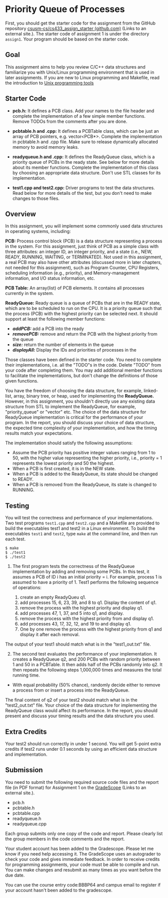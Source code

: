 # Priority Queue of Processes

First, you should get the starter code for the assignment from the GitHub repository [csusm-cs/cs433_assign_starter (github.com)](https://github.com/csusm-cs/cs433_assign_starter) (Links to an external site.). The starter code of assignment 1 is under the directory `assign1`. Your program should be based on the starter code.

## Goal

This assignment aims to help you review C/C++ data structures and familiarize you with Unix/Linux programming environment that is used in later assignments. If you are new to Linux programming and Makefile, read the introduction to [Unix programming tools](https://csusm.instructure.com/courses/2598/files/762648/download?wrap=1)

## Starter Code

- **pcb.h:** It defines a PCB class. Add your names to the file header and complete the implementation of a few simple member functions. Remove TODOs from the comments after you are done.

- **pcbtable.h and .cpp:** It defines a PCBTable class, which can be just an array of PCB pointers, e.g. vector<PCB\*>. Complete the implementation in pcbtable.h and .cpp file. Make sure to release dynamically allocated memory to avoid memory leaks.

- **readyqueue.h and .cpp:** It defines the ReadyQueue class, which is a priority queue of PCBs in the ready state. See below for more details about its member functions. Complete the implementation of this class by choosing an appropriate data structure. Don't use STL classes for its implementation.

- **test1.cpp and test2.cpp:** Driver programs to test the data structures. Read below for more details of the test, but you don't need to make changes to those files.

## Overview

In this assignment, you will implement some commonly used data structures in operating systems, including:

**PCB:** Process control block (PCB) is a data structure representing a process in the system. For this assignment, just think of PCB as a simple class with three attributes: an integer ID, an integer priority, and a state (i.e., NEW, READY, RUNNING, WAITING, or TERMINATED). Not used in this assignment, a real PCB may also have other attributes (discussed more in later chapters, not needed for this assignment), such as Program Counter, CPU Registers, scheduling information (e.g., priority), and Memory-management information, and I/O status information, etc.

**PCB Table:** An array(list) of PCB elements. It contains all processes currently in the system.

**ReadyQueue:** Ready queue is a queue of PCBs that are in the READY state, which are to be scheduled to run on the CPU. It is a priority queue such that the process (PCB) with the highest priority can be selected next. It should support at least the following member functions:

- **_addPCB:_** add a PCB into the ready
- **_removePCB:_** remove and return the PCB with the highest priority from the queue
- **_size:_** return the number of elements in the queue
- **_displayAll:_** Display the IDs and priorities of processes in the

Those classes have been defined in the starter code. You need to complete their implementations, i.e. all the "TODO"s in the code. Delete "TODO" from your code after completing them. You may add additional member functions to facilitate the implementations, but don't change the definitions of those given functions.

You have the freedom of choosing the data structure, for example, linked-list, array, binary tree, or heap, used for implementing the **ReadyQueue.** However, in this assignment, you shouldn't directly use any existing data structure from STL to implement the ReadyQueue, for example, "priority_queue" or "vector" etc. The choice of the data structure for ReadyQueue implementation is critical for the performance of your program. In the report, you should discuss your choice of data structure, the expected time complexity of your implementation, and how the timing results match your expectations.

The implementation should satisfy the following assumptions:

- Assume the PCB priority has positive integer values ranging from 1 to 50, with the higher value representing the higher priority, i.e., priority = 1 represents the lowest priority and 50 the highest.
- When a PCB is first created, it is in the NEW state.
- When a PCB is added to the ReadyQueue, its state should be changed to READY.
- When a PCB is removed from the ReadyQueue, its state is changed to RUNNING.

## Testing

You will test the correctness and performance of your implementations. Two test programs `test1.cpp` and `test2.cpp` and a Makefile are provided to build the executables test1 and test2 in a Linux environment. To build the executables `test1` and `test2`, type `make` at the command line, and then run each test.

    $ make
    $ ./test1
    $ ./test2

1. The first program tests the correctness of the ReadyQueue implementation by adding and removing some PCBs. In this test, it assumes a PCB of ID i has an initial priority = i. For example, process 1 is assumed to have a priority of 1. Test1 performs the following sequence of operations:

   1. create an empty ReadyQueu q1.
   2. add processes 15, 6, 23, 39, and 8 to q1. Display the content of q1.
   3. remove the process with the highest priority and display q1.
   4. add processes 47, 1, 37, and 5 into q1, and display.
   5. remove the process with the highest priority from and display q1.
   6. add processes 43, 17, 32, 12, and 19 to and display q1.
   7. One by one remove the process with the highest priority from q1 and display it after each removal.

The output of your test1 should match what is in the "test1_out.txt" file.

2. The second test evaluates the performance of your implementation. It creates a ReadyQueue q2, and 200 PCBs with random priority between 1 and 50 in a PCBTable. It then adds half of the PCBs randomly into q2. It then repeats the following steps 1,000,000 times and measures the total running time.

- With equal probability (50% chance), randomly decide either to remove a process from or insert a process into the ReadyQueue.

The final content of q2 of your test2 should match what is in the "test2_out.txt" file. Your choice of the data structure for implementing the ReadyQueue class would affect its performance. In the report, you should present and discuss your timing results and the data structure you used.

## Extra Credits

Your test2 should run correctly in under 1 second. You will get 5-point extra credits if test2 runs under 0.1 seconds by using an efficient data structure and implementation.

## Submission

You need to submit the following required source code files and the report file (in PDF format) for Assignment 1 on the [GradeScope](https://www.gradescope.com/courses/408289) (Links to an external site.).

- pcb.h
- pcbtable.h
- pcbtable.cpp
- readyqueue.h
- readyqueue.cpp

Each group submits only one copy of the code and report. Please clearly list the group members in the code comments and the report.

Your student account has been added to the Gradescope. Please let me know if you need help accessing it. The GradeScope uses an autograder to check your code and gives immediate feedback. In order to receive credits for programming assignments, your code must be able to compile and run. You can make changes and resubmit as many times as you want before the due date.

You can use the course entry code:BBBP64 and campus email to register if your account hasn't been added to the gradescope.
